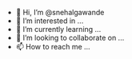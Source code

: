 - 👋 Hi, I’m @snehalgawande
- 👀 I’m interested in ...
- 🌱 I’m currently learning ...
- 💞️ I’m looking to collaborate on ...
- 📫 How to reach me ...

<!---
snehalgawande/snehalgawande is a ✨ special ✨ repository because its `README.md` (this file) appears on your GitHub profile.
You can click the Preview link to take a look at your changes.
--->
